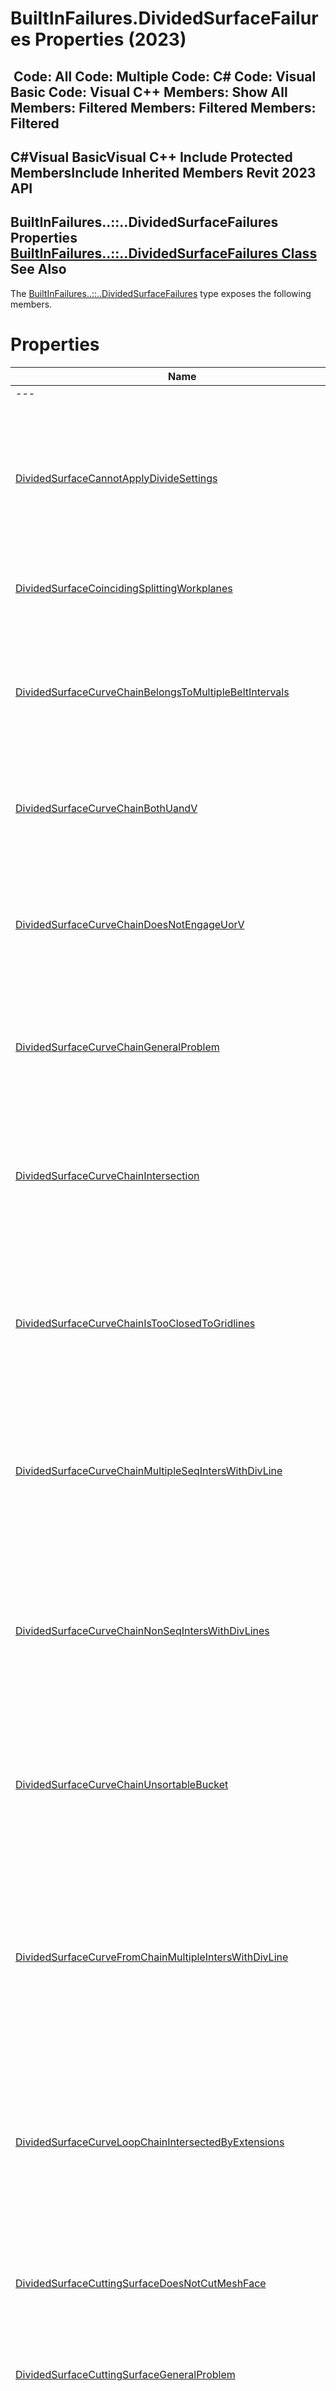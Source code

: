 # BuiltInFailures.DividedSurfaceFailures Properties (2023)

﻿
 Code: All Code: Multiple Code: C# Code: Visual Basic Code: Visual C++  Members: Show All Members: Filtered Members: Filtered Members: Filtered   
---  
C#Visual BasicVisual C++
Include Protected MembersInclude Inherited Members
Revit 2023 API  
---  
BuiltInFailures..::..DividedSurfaceFailures Properties  
[BuiltInFailures..::..DividedSurfaceFailures Class](6c670503-f89e-7ee3-1883-af2a9576f390.md "BuiltInFailures.DividedSurfaceFailures Class") See Also  
---  
The [BuiltInFailures..::..DividedSurfaceFailures](6c670503-f89e-7ee3-1883-af2a9576f390.md "BuiltInFailures.DividedSurfaceFailures Class") type exposes the following members.
# Properties
| Name | Description |
| --- | --- |
| --- | --- | --- |
| [DividedSurfaceCannotApplyDivideSettings](583f6984-6695-4b04-7c40-c15abb91efcb.md "DividedSurfaceCannotApplyDivideSettings Property") | Default Divide settings were not applied to Divided Surface. Please adjust grid spacing values manually. |
| [DividedSurfaceCoincidingSplittingWorkplanes](f7031339-4f12-c620-28f5-b1d6b76ff56f.md "DividedSurfaceCoincidingSplittingWorkplanes Property") | Coinciding splitting workplanes are encountered |
| [DividedSurfaceCurveChainBelongsToMultipleBeltIntervals](7cab4452-00e0-3fc1-f406-15af853a059b.md "DividedSurfaceCurveChainBelongsToMultipleBeltIntervals Property") | A chain formed by these curve elements defines a splitter belonging to multiple belt intervals and will be ignored |
| [DividedSurfaceCurveChainBothUandV](e8f7ed48-e8a2-5e8e-f037-64deec6eca32.md "DividedSurfaceCurveChainBothUandV Property") | A chain formed by these curve elements is trying to be both U- and V- splitter |
| [DividedSurfaceCurveChainDoesNotEngageUorV](28ed6d25-bbae-9632-1563-403406769720.md "DividedSurfaceCurveChainDoesNotEngageUorV Property") | A chain formed by these curve elements does engage any gridlines on the face to be divided and will be ignored |
| [DividedSurfaceCurveChainGeneralProblem](ba4d6919-3156-fe06-fbdb-1b044e4202f1.md "DividedSurfaceCurveChainGeneralProblem Property") | The chain formed by these curve elements cannot be processed and will be ignored. |
| [DividedSurfaceCurveChainIntersection](6992f766-4683-589e-7777-417949bf3d1a.md "DividedSurfaceCurveChainIntersection Property") | A chain formed by these curve elements intersects other chain with the same grid orientation. Both chains will be ignored |
| [DividedSurfaceCurveChainIsTooClosedToGridlines](08b2e534-f9ac-c1c2-a19d-19ca12a793d4.md "DividedSurfaceCurveChainIsTooClosedToGridlines Property") | A chain formed by these curve elements defines a splitter which lies too close to gridlines and will be ignored |
| [DividedSurfaceCurveChainMultipleSeqIntersWithDivLine](7fb3c3a4-2a66-a0be-db85-5f1472ecafde.md "DividedSurfaceCurveChainMultipleSeqIntersWithDivLine Property") | The chain formed by these curve elements has multiple sequential intersections with a gridline and so the chain will be ignored |
| [DividedSurfaceCurveChainNonSeqIntersWithDivLines](8c823a6a-d617-6f4b-3369-24d3fb06850f.md "DividedSurfaceCurveChainNonSeqIntersWithDivLines Property") | The chain formed by these curve elements has multiple non-sequential intersections with the same gridline and will be ignored |
| [DividedSurfaceCurveChainUnsortableBucket](a2243b2f-5eed-78ff-fe2c-57f72ea2b33b.md "DividedSurfaceCurveChainUnsortableBucket Property") | The chains formed by these curve elements cannot be ordered consistently in the their grid interval and will be ignored |
| [DividedSurfaceCurveFromChainMultipleIntersWithDivLine](e3b65deb-5e55-422b-21a7-e5d6c3829803.md "DividedSurfaceCurveFromChainMultipleIntersWithDivLine Property") | A curve from the chain formed by these curve elements either intersects a gridline more than once or coincides with it and so the chain will be ignored |
| [DividedSurfaceCurveLoopChainIntersectedByExtensions](c3fac636-f26e-2ce3-c21c-b2bf667020ac.md "DividedSurfaceCurveLoopChainIntersectedByExtensions Property") | Curve elements forming a chain which is intersected by extensions of the chain ends cannot be used as splitters and are ignored. |
| [DividedSurfaceCuttingSurfaceDoesNotCutMeshFace](66203ee7-0f4d-a05f-553f-88e27feaf87d.md "DividedSurfaceCuttingSurfaceDoesNotCutMeshFace Property") | The surface-based splitter does not intersect a face to be divided and will be ignored |
| [DividedSurfaceCuttingSurfaceGeneralProblem](c548133b-7ba8-a7bf-701a-002382af8487.md "DividedSurfaceCuttingSurfaceGeneralProblem Property") | Cannot process a surface-based splitter |
| [DividedSurfaceCuttingSurfaceMakesMultipleCuts](eb6f1f59-8be9-41f7-9200-7b7b8540b32b.md "DividedSurfaceCuttingSurfaceMakesMultipleCuts Property") | The surface-based splitter intersects a face to be divided in multiple places and this case is not currently supported |
| [DividedSurfaceDidNotRegenerateProperly](59839404-b061-9c51-7144-e21b4c2514ce.md "DividedSurfaceDidNotRegenerateProperly Property") | Divided Surface gridlines could not be generated. |
| [DividedSurfaceDiscardedSplittersWarning](f0c492b3-a59f-e768-a3eb-23fd0bd55a40.md "DividedSurfaceDiscardedSplittersWarning Property") | Not all intersecting references (levels, reference planes or lines) could be used to intersect the surface |
| [DividedSurfaceIgnoresSplitters](460af8bc-51c2-2332-74ee-b311ed146056.md "DividedSurfaceIgnoresSplitters Property") | Revit cannot create a rectangular grid by intersecting the current selection of elements (levels, reference planes, or curves drawn on reference planes) with the surface. Make sure that curves do not form closed loops. It is helpful if curves start and end outside the surface, rather than inside it. |
| [DividedSurfaceInvalidSpacing](e1c3f547-1802-f5fd-17cc-f43562a92c60.md "DividedSurfaceInvalidSpacing Property") | Constraints not satisfied, cannot generate gridlines. |
| [DividedSurfaceLoopsOfSplittingCurves](072e1e86-5ddf-b23c-9f18-9ead2ed9899d.md "DividedSurfaceLoopsOfSplittingCurves Property") | Curve elements forming a closed loop currently cannot be used as splitters and are ignored. |
| [DividedSurfaceMultipleIntersBetweenOppositeVirtualGrids](aac55848-0ee4-d9fd-7fa0-cd2100b56eb0.md "DividedSurfaceMultipleIntersBetweenOppositeVirtualGrids Property") | There are multiple intersections between splitting chain of virtual splitters defined by these elements and so one of the virtual splitters will be ignored |
| [DividedSurfaceSelfIntersectingCurveLoopChain](113138fc-90f4-227d-e39f-62e48af19297.md "DividedSurfaceSelfIntersectingCurveLoopChain Property") | Curve elements forming a self-intersecting chain cannot be used as splitters and are ignored. |
| [DividedSurfaceSingleCurveLoopsAsSplitters](18e4b294-33fe-6fde-106b-bc9953b5f951.md "DividedSurfaceSingleCurveLoopsAsSplitters Property") | Curve elements forming a single curve loop cannot be used as splitters and are ignored. |
| [DividedSurfaceSingleCurveMultipleIntersBetweenOppositeVirtualGrids](c378ea43-dc1d-a2e6-cc09-927d42b6d8cb.md "DividedSurfaceSingleCurveMultipleIntersBetweenOppositeVirtualGrids Property") | There are curves in splitting chain of virtual splitters defined by these elements which intersect each other multiple times and so one of the virtual splitters will be ignored |
| [DividedSurfaceSplitManagerProblem1dNonWPCurve](fa1113f5-8ae4-d627-5058-4a7ff6582594.md "DividedSurfaceSplitManagerProblem1dNonWPCurve Property") | Divided Surface cannot be split by a one dimensional curve without workplane |
| [DividedSurfaceSplitManagerProblemClosedArcOrEllipse](903174dc-a936-f665-980c-b8bcca410ae5.md "DividedSurfaceSplitManagerProblemClosedArcOrEllipse Property") | Divided Surface cannot be split by a closed arc or ellipse. |
| [DividedSurfaceSplitRefInvisible](8a2eab49-c89b-e685-5846-2f4b860b1c55.md "DividedSurfaceSplitRefInvisible Property") | Some of the splitting references of this Divided Surface are invisible in the current view. |
| [DividedSurfaceSplittingCurveChainsBetweenMultipleNeighbors](3fc99836-c4d1-1ce1-b2dd-846dab8d8bfc.md "DividedSurfaceSplittingCurveChainsBetweenMultipleNeighbors Property") | Curve elements which form chains connecting points shared by more than two curve elements are ignored. |
| [DividedSurfaceSplittingCurvesWithMultipleNeighbors](a92c8d26-83f3-3bdd-943f-6cf63f30e41a.md "DividedSurfaceSplittingCurvesWithMultipleNeighbors Property") | A point cannot coincide with end points of more than two curve elements. All curve elements adjacent to such a point are ignored. |
| [DividedSurfaceZeroLengthSplittingCurve](626e7993-fe15-b8ba-26c9-e1b464619fa6.md "DividedSurfaceZeroLengthSplittingCurve Property") | Curve element with zero length cannot be used as a splitter and ignored. |
| [MeshTopologicalSortFailed](a5b260de-5dfb-a79e-8d81-41fa977ab014.md "MeshTopologicalSortFailed Property") | Splitters and grids do not define a consistent rectangular mesh on the face. |

# See Also
[BuiltInFailures..::..DividedSurfaceFailures Class](6c670503-f89e-7ee3-1883-af2a9576f390.md "BuiltInFailures.DividedSurfaceFailures Class")
[Autodesk.Revit.DB Namespace](87546ba7-461b-c646-cbb1-2cb8f5bff8b2.md "Autodesk.Revit.DB Namespace")
Send comments on this topic to 